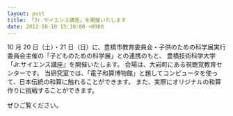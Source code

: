```yaml
---
layout: post
title: 「Jr.サイエンス講座」を開催いたします
date: 2012-10-19 15:10:00 +0900
---
```


10 月 20 日（土）・21 日（日）に、豊橋市教育委員会・子供のための科学展実行委員会主催の「子どものための科学展」との連携のもと、
豊橋技術科学大学「Jr.サイエンス講座」を開催いたします。
会場は、大岩町にある視聴覚教育センターです。
当研究室では、「電子和算博物館」と題してコンピュータを使って、日本伝統の和算に触れることができます。
また、実際にオリジナルの和算作りに挑戦することができます。

ぜひご覧ください。
